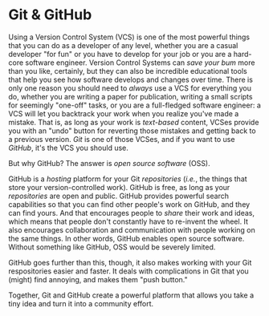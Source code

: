 # Git & GitHub

Using a Version Control System (VCS) is one of the most powerful things that you can do
as a developer of any level, whether you are a casual developer "for fun" or you have to
develop for your job or you are a hard-core software engineer.  Version Control Systems
can _save your bum_ more than you like, certainly, but they can also be incredible
educational tools that help you see how software develops and changes over time.  There
is only one reason you should need to _always_ use a VCS for everything you do,
whether you are writing a paper for publication, writing a small scripts for seemingly
"one-off" tasks, or you are a full-fledged software engineer: a VCS will let you backtrack
your work when you realize you've made a mistake.  That is, as long as your work is
_text-based_ content, VCSes provide you with an "undo" button for reverting those mistakes
and getting back to a previous version.  _Git_ is one of those VCSes, and if you want
to use _GitHub_, it's the VCS you should use.

But why GitHub?  The answer is _open source software_ (OSS).

GitHub is a _hosting_ platform for your Git _repositories_ (_i.e._, the things that store
your version-controlled work).  GitHub is free, as long as your _repositories_ are open
and public.  GitHub provides powerful search capabilities so that you can find other
people's work on GitHub, and they can find yours.  And that encourages people to _share_
their work and ideas, which means that people don't constantly have to re-invent the
wheel.  It also encourages collaboration and communication with people working on the
same things.  In other words, GitHub enables open source software.  Without something
like GitHub, OSS would be severely limited.

GitHub goes further than this, though, it also makes working with your Git respositories
easier and faster.  It deals with complications in Git that you (might) find annoying, and
makes them "push button."

Together, Git and GitHub create a powerful platform that allows you take a tiny idea and
turn it into a community effort.
